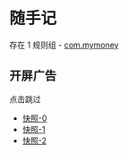 # 随手记

存在 1 规则组 - [com.mymoney](/src/apps/com.mymoney.ts)

## 开屏广告

点击跳过

- [快照-0](https://i.gkd.li/i/13855760)
- [快照-1](https://i.gkd.li/i/13939216)
- [快照-2](https://i.gkd.li/i/13939163)
